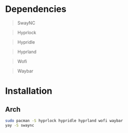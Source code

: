 # Dependencies
> SwayNC

> Hyprlock

> Hypridle

> Hyprland

> Wofi

> Waybar

# Installation
## Arch
```sh
sudo pacman -S hyprlock hypridle hyprland wofi waybar
yay -S swaync
```
